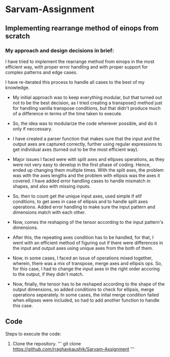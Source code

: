 # Sarvam-Assignment

## Implementing rearrange method of einops from scratch

### My approach and design decisions in brief:

I have tried to implement the rearrange method from einops in the most efficient way, with proper error handling and with proper support for complex patterns and edge cases.

I have re-iterated this process to handle all cases to the best of my knowledge.

- My initial approach was to keep everything modular, but that turned out not to be the best decision, as I tried creating a transpose() method just for handling vanilla transpose conditions, but that didn't produce much of a difference in terms of the time taken to execute.

- So, the idea was to modularize the code wherever possible, and do it only if neccessary.

- I have created a parser function that makes sure that the input and the output axes are captured correctly, further using regular expressions to get individual axes (turned out to be the most efficient way).

- Major issues I faced were with split axes and ellipses operations, as they were not very easy to develop in the first phase of coding. Hence, ended up changing them multiple times. With the split axes, the problem was with the axes lengths and the problem with ellipsis was the axes it covered. I have added error handling cases to handle mismatch in shapes, and also with missing inputs.

- So, then to count get the unique input axes, used simple if elif conditions, to get axes in case of ellipsis and to handle split axes operations. Added error handling to make sure the input pattern and dimensions match with each other.

- Now, comes the reshaping of the tensor according to the input pattern's dimensions.

- After this, the repeating axes condition has to be handled, for that, I went with an efficient method of figuring out if there were differences in the input and output axes using unique axes from the both of them.

- Now, in some cases, I faced an issue of operations mixed together, wherein, there was a mix of transpose, merge axes and ellipsis ops. So, for this case, I had to change the input axes in the right order accoring to the output, if they didn't match.

- Now, finally, the tensor has to be reshaped according to the shape of the output dimensions, so added conditions to check for ellipsis, merge operations seperately. In some cases, the intial merge condition failed when ellipses were included, so had to add another function to handle this case.

## Code

Steps to execute the code:

1. Clone the repository.
'''
git clone https://github.com/rraghavkaushik/Sarvam-Assignment
'''


